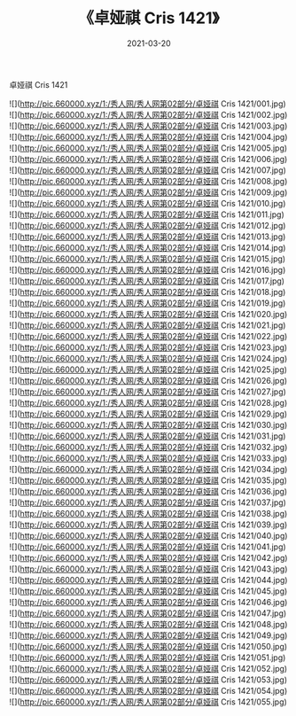 ﻿---
layout: post
title:  《卓娅祺 Cris 1421》
date:   2021-03-20
img: http://pic.660000.xyz/1:/秀人网/秀人网第02部分/卓娅祺 Cris 1421/000.jpg
categories: [美女, 清纯, 唯美]
---

卓娅祺 Cris 1421

  ![](http://pic.660000.xyz/1:/秀人网/秀人网第02部分/卓娅祺 Cris 1421/001.jpg) <br> ![](http://pic.660000.xyz/1:/秀人网/秀人网第02部分/卓娅祺 Cris 1421/002.jpg) <br> ![](http://pic.660000.xyz/1:/秀人网/秀人网第02部分/卓娅祺 Cris 1421/003.jpg) <br> ![](http://pic.660000.xyz/1:/秀人网/秀人网第02部分/卓娅祺 Cris 1421/004.jpg) <br> ![](http://pic.660000.xyz/1:/秀人网/秀人网第02部分/卓娅祺 Cris 1421/005.jpg) <br> ![](http://pic.660000.xyz/1:/秀人网/秀人网第02部分/卓娅祺 Cris 1421/006.jpg) <br> ![](http://pic.660000.xyz/1:/秀人网/秀人网第02部分/卓娅祺 Cris 1421/007.jpg) <br> ![](http://pic.660000.xyz/1:/秀人网/秀人网第02部分/卓娅祺 Cris 1421/008.jpg) <br> ![](http://pic.660000.xyz/1:/秀人网/秀人网第02部分/卓娅祺 Cris 1421/009.jpg) <br> ![](http://pic.660000.xyz/1:/秀人网/秀人网第02部分/卓娅祺 Cris 1421/010.jpg) <br> ![](http://pic.660000.xyz/1:/秀人网/秀人网第02部分/卓娅祺 Cris 1421/011.jpg) <br> ![](http://pic.660000.xyz/1:/秀人网/秀人网第02部分/卓娅祺 Cris 1421/012.jpg) <br> ![](http://pic.660000.xyz/1:/秀人网/秀人网第02部分/卓娅祺 Cris 1421/013.jpg) <br> ![](http://pic.660000.xyz/1:/秀人网/秀人网第02部分/卓娅祺 Cris 1421/014.jpg) <br> ![](http://pic.660000.xyz/1:/秀人网/秀人网第02部分/卓娅祺 Cris 1421/015.jpg) <br> ![](http://pic.660000.xyz/1:/秀人网/秀人网第02部分/卓娅祺 Cris 1421/016.jpg) <br> ![](http://pic.660000.xyz/1:/秀人网/秀人网第02部分/卓娅祺 Cris 1421/017.jpg) <br> ![](http://pic.660000.xyz/1:/秀人网/秀人网第02部分/卓娅祺 Cris 1421/018.jpg) <br> ![](http://pic.660000.xyz/1:/秀人网/秀人网第02部分/卓娅祺 Cris 1421/019.jpg) <br> ![](http://pic.660000.xyz/1:/秀人网/秀人网第02部分/卓娅祺 Cris 1421/020.jpg) <br> ![](http://pic.660000.xyz/1:/秀人网/秀人网第02部分/卓娅祺 Cris 1421/021.jpg) <br> ![](http://pic.660000.xyz/1:/秀人网/秀人网第02部分/卓娅祺 Cris 1421/022.jpg) <br> ![](http://pic.660000.xyz/1:/秀人网/秀人网第02部分/卓娅祺 Cris 1421/023.jpg) <br> ![](http://pic.660000.xyz/1:/秀人网/秀人网第02部分/卓娅祺 Cris 1421/024.jpg) <br> ![](http://pic.660000.xyz/1:/秀人网/秀人网第02部分/卓娅祺 Cris 1421/025.jpg) <br> ![](http://pic.660000.xyz/1:/秀人网/秀人网第02部分/卓娅祺 Cris 1421/026.jpg) <br> ![](http://pic.660000.xyz/1:/秀人网/秀人网第02部分/卓娅祺 Cris 1421/027.jpg) <br> ![](http://pic.660000.xyz/1:/秀人网/秀人网第02部分/卓娅祺 Cris 1421/028.jpg) <br> ![](http://pic.660000.xyz/1:/秀人网/秀人网第02部分/卓娅祺 Cris 1421/029.jpg) <br> ![](http://pic.660000.xyz/1:/秀人网/秀人网第02部分/卓娅祺 Cris 1421/030.jpg) <br> ![](http://pic.660000.xyz/1:/秀人网/秀人网第02部分/卓娅祺 Cris 1421/031.jpg) <br> ![](http://pic.660000.xyz/1:/秀人网/秀人网第02部分/卓娅祺 Cris 1421/032.jpg) <br> ![](http://pic.660000.xyz/1:/秀人网/秀人网第02部分/卓娅祺 Cris 1421/033.jpg) <br> ![](http://pic.660000.xyz/1:/秀人网/秀人网第02部分/卓娅祺 Cris 1421/034.jpg) <br> ![](http://pic.660000.xyz/1:/秀人网/秀人网第02部分/卓娅祺 Cris 1421/035.jpg) <br> ![](http://pic.660000.xyz/1:/秀人网/秀人网第02部分/卓娅祺 Cris 1421/036.jpg) <br> ![](http://pic.660000.xyz/1:/秀人网/秀人网第02部分/卓娅祺 Cris 1421/037.jpg) <br> ![](http://pic.660000.xyz/1:/秀人网/秀人网第02部分/卓娅祺 Cris 1421/038.jpg) <br> ![](http://pic.660000.xyz/1:/秀人网/秀人网第02部分/卓娅祺 Cris 1421/039.jpg) <br> ![](http://pic.660000.xyz/1:/秀人网/秀人网第02部分/卓娅祺 Cris 1421/040.jpg) <br> ![](http://pic.660000.xyz/1:/秀人网/秀人网第02部分/卓娅祺 Cris 1421/041.jpg) <br> ![](http://pic.660000.xyz/1:/秀人网/秀人网第02部分/卓娅祺 Cris 1421/042.jpg) <br> ![](http://pic.660000.xyz/1:/秀人网/秀人网第02部分/卓娅祺 Cris 1421/043.jpg) <br> ![](http://pic.660000.xyz/1:/秀人网/秀人网第02部分/卓娅祺 Cris 1421/044.jpg) <br> ![](http://pic.660000.xyz/1:/秀人网/秀人网第02部分/卓娅祺 Cris 1421/045.jpg) <br> ![](http://pic.660000.xyz/1:/秀人网/秀人网第02部分/卓娅祺 Cris 1421/046.jpg) <br> ![](http://pic.660000.xyz/1:/秀人网/秀人网第02部分/卓娅祺 Cris 1421/047.jpg) <br> ![](http://pic.660000.xyz/1:/秀人网/秀人网第02部分/卓娅祺 Cris 1421/048.jpg) <br> ![](http://pic.660000.xyz/1:/秀人网/秀人网第02部分/卓娅祺 Cris 1421/049.jpg) <br> ![](http://pic.660000.xyz/1:/秀人网/秀人网第02部分/卓娅祺 Cris 1421/050.jpg) <br> ![](http://pic.660000.xyz/1:/秀人网/秀人网第02部分/卓娅祺 Cris 1421/051.jpg) <br> ![](http://pic.660000.xyz/1:/秀人网/秀人网第02部分/卓娅祺 Cris 1421/052.jpg) <br> ![](http://pic.660000.xyz/1:/秀人网/秀人网第02部分/卓娅祺 Cris 1421/053.jpg) <br> ![](http://pic.660000.xyz/1:/秀人网/秀人网第02部分/卓娅祺 Cris 1421/054.jpg) <br> ![](http://pic.660000.xyz/1:/秀人网/秀人网第02部分/卓娅祺 Cris 1421/055.jpg) <br>